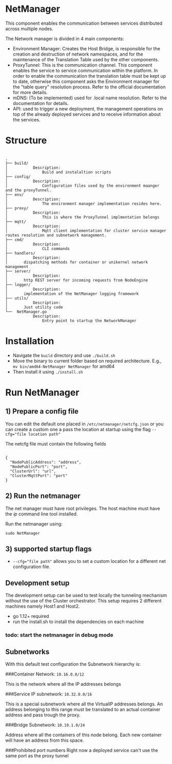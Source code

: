 # NetManager
This component enables the communication between services distributed across multiple nodes.

The Network manager is divided in 4 main components: 

* Environment Manager: Creates the Host Bridge, is responsible for the creation and destruction of network namespaces, and for the maintenance of the Translation Table used by the other components. 
* ProxyTunnel: This is the communication channel. This component enables the service to service communication within the platform. In order to enable the communication the translation table must be kept up to date, otherwise this component asks the Environment manager for the "table query" resolution process. Refer to the official documentation for more details. 
* mDNS: (To be implemented) used for .local name resolution. Refer to the documentation for details.
* API: used to trigger a new deployment, the management operations on top of the already deployed services and to receive information about the services. 

# Structure

```

.
├── build/
│			Description:
│				Build and instalaltion scripts
├── config/
│			Description:
│				Configuration files used by the environment maanger and the proxyTunnel. 
├── env/
│			Description:
│				The environment manager implementation resides here. 
├── proxy/
│			Description:
│				This is where the ProxyTunnel implmentation belongs
├── mqtt/
│			Description:
│				Mqtt client implementation for cluster service manager routes resolution and subnetwork management.
├── cmd/
│			Description:
│				CLI commands
├── handlers/
│			Description:
│       dispatching methods for container or unikernel network management
├── server/
│			Description:
│       http REST server for incoming requests from NodeEngine
├── logger/
│			Description:
│       implementation of the NetManager logging framework
├── utils/
│			Description:
│       Just utility code 
└──  NetManager.go
			Description:
				Entry point to startup the NetworkManager

```

# Installation

- Navigate the `build` directory and use `./build.sh`
- Move the binary to current folder based on required architecture. E.g., `mv bin/amd64-NetManager NetManager` for amd64
- Then install it using `./install.sh` 

# Run NetManager

## 1) Prepare a config file

You can edit the default one placed in `/etc/netmanager/netcfg.json`
or you can create a custom one a pass the location at startup using the flag `--cfg="file location path"`

The netcfg file must contain the following fields

```

{
  "NodePublicAddress": "address",
  "NodePublicPort": "port",
  "ClusterUrl": "url",
  "ClusterMqttPort": "port"
}

```

## 2) Run the netmanager

The net manager must have root privileges. The host machine must have the *ip* command line tool installed.

Run the netmanager using:

`sudo NetManager`

## 3) supported startup flags

- `--cfg="file path"` allows you to set a custom location for a different net configuration file. 


## Development setup
The development setup can be used to test locally the tunneling mechanism without the use of the Cluster orchestrator. This setup requires 2 different machines namely Host1 and Host2.
* go 1.12+ required 
* run the install.sh to install the dependencies on each machine 

### todo: start the netmanager in debug mode 

## Subnetworks
With this default test configuration the Subnetwork hierarchy is:

###Container Network:
`10.16.0.0/12`

This is the network where all the IP addresses belongs

###Service IP subnetwork:
`10.32.0.0/16`

This is a special subnetwork where all the VirtualIP addresses belongs. An address belonging to this range must be
translated to an actual container address and pass trough the proxy. 

###Bridge Subnetwork:
`10.19.1.0/24`

Address where all the containers of this node belong. Each new container will have an address from this space.

###Prohibited port numbers
Right now a deployed service can't use the same port as the proxy tunnel
